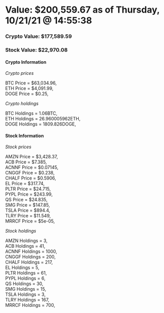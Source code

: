 # Value: $200,559.67 as of Thursday, 10/21/21 @ 14:55:38 

### Crypto Value: $177,589.59

### Stock Value: $22,970.08

#### Crypto Information 
*Crypto prices* 

BTC Price = $63,034.96,  
ETH Price = $4,091.99,  
DOGE Price = $0.25,  


*Crypto holdings* 

BTC Holdings = 1.06BTC,  
ETH Holdings = 26.960005962ETH,  
DOGE Holdings = 1809.826DOGE,  


#### Stock Information 

*Stock prices* 

AMZN Price = $3,428.37,  
ACB Price = $7.385,  
ACNNF Price = $0.07145,  
CNGGF Price = $0.238,  
CHALF Price = $0.5906,  
EL Price = $317.74,  
PLTR Price = $24.715,  
PYPL Price = $243.99,  
QS Price = $24.835,  
SMG Price = $147.85,  
TSLA Price = $894.4,  
TLRY Price = $11.549,  
MRRCF Price = $5e-05,  


*Stock holdings* 

AMZN Holdings = 3,  
ACB Holdings = 41,  
ACNNF Holdings = 1000,  
CNGGF Holdings = 200,  
CHALF Holdings = 217,  
EL Holdings = 5,  
PLTR Holdings = 61,  
PYPL Holdings = 6,  
QS Holdings = 30,  
SMG Holdings = 15,  
TSLA Holdings = 3,  
TLRY Holdings = 167,  
MRRCF Holdings = 700,  


